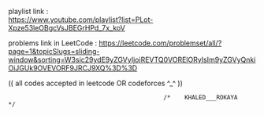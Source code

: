 playlist link :  
https://www.youtube.com/playlist?list=PLot-Xpze53leOBgcVsJBEGrHPd_7x_koV

problems link in LeetCode : 
https://leetcode.com/problemset/all/?page=1&topicSlugs=sliding-window&sorting=W3sic29ydE9yZGVyIjoiREVTQ0VORElORyIsIm9yZGVyQnkiOiJGUk9OVEVORF9JRCJ9XQ%3D%3D

(( all codes accepted in leetcode OR codeforces ^_^ ))

                                                /*    KHALED___ROKAYA    */

